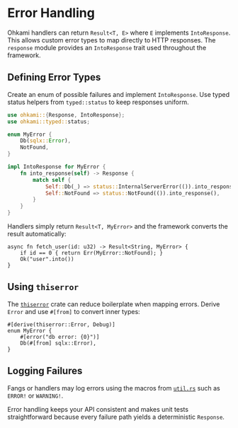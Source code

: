 # Error Handling

Ohkami handlers can return `Result<T, E>` where `E` implements `IntoResponse`.
This allows custom error types to map directly to HTTP responses.  The
`response` module provides an `IntoResponse` trait used throughout the
framework.

## Defining Error Types

Create an enum of possible failures and implement `IntoResponse`.  Use typed
status helpers from `typed::status` to keep responses uniform.

```rust
use ohkami::{Response, IntoResponse};
use ohkami::typed::status;

enum MyError {
    Db(sqlx::Error),
    NotFound,
}

impl IntoResponse for MyError {
    fn into_response(self) -> Response {
        match self {
            Self::Db(_) => status::InternalServerError(()).into_response(),
            Self::NotFound => status::NotFound(()).into_response(),
        }
    }
}
```

Handlers simply return `Result<T, MyError>` and the framework converts the
result automatically:

```rust,no_run
async fn fetch_user(id: u32) -> Result<String, MyError> {
    if id == 0 { return Err(MyError::NotFound); }
    Ok("user".into())
}
```

## Using `thiserror`

The [`thiserror`](https://crates.io/crates/thiserror) crate can reduce
boilerplate when mapping errors.  Derive `Error` and use `#[from]` to convert
inner types:

```rust,ignore
#[derive(thiserror::Error, Debug)]
enum MyError {
    #[error("db error: {0}")]
    Db(#[from] sqlx::Error),
}
```

## Logging Failures

Fangs or handlers may log errors using the macros from
[`util.rs`](../ohkami-0.24/ohkami/src/util.rs) such as `ERROR!` or `WARNING!`.

Error handling keeps your API consistent and makes unit tests straightforward
because every failure path yields a deterministic `Response`.
